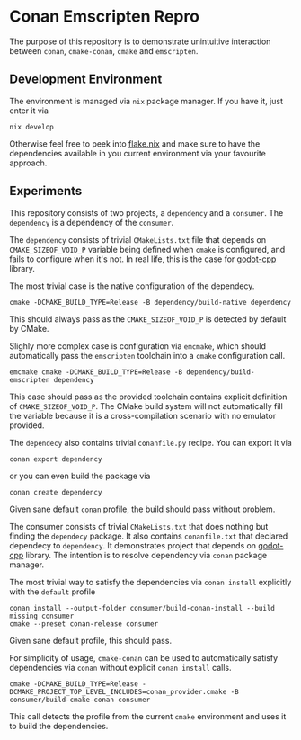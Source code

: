 # Conan Emscripten Repro

The purpose of this repository is to demonstrate unintuitive interaction between `conan`, `cmake-conan`, `cmake` and `emscripten`.

## Development Environment

The environment is managed via `nix` package manager. If you have it, just enter it via

```
nix develop
```

Otherwise feel free to peek into [flake.nix](flake.nix) and make sure to have the dependencies available in you current environment via your favourite approach.

## Experiments

This repository consists of two projects, a `dependency` and a `consumer`. The `dependency` is a dependency of the `consumer`.

The `dependency` consists of trivial `CMakeLists.txt` file that depends on `CMAKE_SIZEOF_VOID_P` variable being defined when `cmake` is configured, and fails to configure when it's not. In real life, this is the case for [godot-cpp](https://github.com/godotengine/godot-cpp) library.

The most trivial case is the native configuration of the dependecy.

```
cmake -DCMAKE_BUILD_TYPE=Release -B dependency/build-native dependency
```

This should always pass as the `CMAKE_SIZEOF_VOID_P` is detected by default by CMake.

Slighly more complex case is configuration via `emcmake`, which should automatically pass the `emscripten` toolchain into a `cmake` configuration call.

```
emcmake cmake -DCMAKE_BUILD_TYPE=Release -B dependency/build-emscripten dependency
```

This case should pass as the provided toolchain contains explicit definition of `CMAKE_SIZEOF_VOID_P`. The CMake build system will not automatically fill the variable because it is a cross-compilation scenario with no emulator provided.

The `dependecy` also contains trivial `conanfile.py` recipe. You can export it via

```
conan export dependency
```

or you can even build the package via

```
conan create dependency
```

Given sane default `conan` profile, the build should pass without problem.

The consumer consists of trivial `CMakeLists.txt` that does nothing but finding the `dependecy` package. It also contains `conanfile.txt` that declared dependecy to `dependency`. It demonstrates project that depends on [godot-cpp](https://github.com/godotengine/godot-cpp) library. The intention is to resolve dependency via `conan` package manager.

The most trivial way to satisfy the dependencies via `conan install` explicitly with the `default` profile

```
conan install --output-folder consumer/build-conan-install --build missing consumer
cmake --preset conan-release consumer
```

Given sane default profile, this should pass.

For simplicity of usage, `cmake-conan` can be used to automatically satisfy dependencies via `conan` without explicit `conan install` calls.

```
cmake -DCMAKE_BUILD_TYPE=Release -DCMAKE_PROJECT_TOP_LEVEL_INCLUDES=conan_provider.cmake -B consumer/build-cmake-conan consumer
```

This call detects the profile from the current `cmake` environment and uses it to build the dependencies.